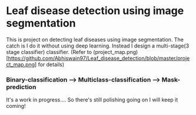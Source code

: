 # Leaf disease detection using image segmentation 

This is project on detecting leaf diseases using image segmentation. The catch is I do it without using deep learning. 
Instead I design a multi-stage(3 stage classifier) classifier. 
(Refer to (project_map.png)[https://github.com/Abhiswain97/Leaf_disease_detection/blob/master/project_map.png] for details)

### Binary-classification --> Multiclass-classification --> Mask-prediction

It's a work in progress.... So there's still polishing going on I will keep it coming!
